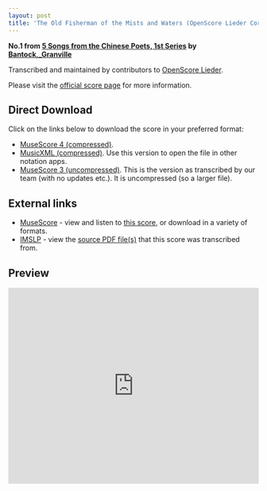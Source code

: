 ```yaml
---
layout: post
title: 'The Old Fisherman of the Mists and Waters (OpenScore Lieder Corpus)'
---
```


__No.1 from [5 Songs from the Chinese Poets, 1st Series](https://fourscoreandmore.org/openscore/lieder/Bantock,_Granville/5_Songs_from_the_Chinese_Poets,_1st_Series/) by [Bantock,_Granville](https://fourscoreandmore.org/openscore/lieder/Bantock,_Granville)__

Transcribed and maintained by contributors to [OpenScore Lieder].

Please visit the [official score page] for more information.

[official score page]: https://musescore.com/openscore-lieder-corpus/scores/6211535
[OpenScore Lieder]: https://musescore.com/openscore-lieder-corpus

## Direct Download

Click on the links below to download the score in your preferred format:
- [MuseScore 4 (compressed)](https://fourscoreandmore.org/openscore/lieder/Bantock,_Granville/5_Songs_from_the_Chinese_Poets,_1st_Series/1_The_Old_Fisherman_of_the_Mists_and_Waters.mscz).
- [MusicXML (compressed)](https://fourscoreandmore.org/openscore/lieder/Bantock,_Granville/5_Songs_from_the_Chinese_Poets,_1st_Series/1_The_Old_Fisherman_of_the_Mists_and_Waters.mxl). Use this version to open the file in other notation apps.
- [MuseScore 3 (uncompressed)](https://raw.githubusercontent.com/OpenScore/Lieder/refs/heads/main/scores/Bantock,_Granville/5_Songs_from_the_Chinese_Poets,_1st_Series/1_The_Old_Fisherman_of_the_Mists_and_Waters/lc6211535.mscx). This is the version as transcribed by our team (with no updates etc.). It is uncompressed (so a larger file).

## External links

- [MuseScore] - view and listen to [this score][MuseScore], or download in a variety of formats.
- [IMSLP] - view the [source PDF file(s)][IMSLP] that this score was transcribed from.

[MuseScore]: https://musescore.com/score/6211535
[IMSLP]: https://imslp.org/wiki/Special:ReverseLookup/236270

## Preview

<iframe width="100%" height="394" src="https://musescore.com/openscore-lieder-corpus/scores/6211535/embed" frameborder="0" allowfullscreen allow="autoplay; fullscreen"></iframe>

